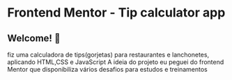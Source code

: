 # Frontend Mentor - Tip calculator app

## Welcome! 👋

fiz uma calculadora de tips(gorjetas) para restaurantes e lanchonetes, aplicando HTML,CSS e JavaScript
A ideia do projeto eu peguei do frontend Mentor que disponibiliza vários desafios para estudos e treinamentos
